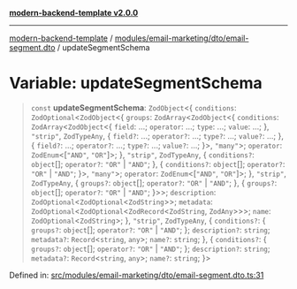 [**modern-backend-template v2.0.0**](../../../../../README.md)

***

[modern-backend-template](../../../../../modules.md) / [modules/email-marketing/dto/email-segment.dto](../README.md) / updateSegmentSchema

# Variable: updateSegmentSchema

> `const` **updateSegmentSchema**: `ZodObject`\<\{ `conditions`: `ZodOptional`\<`ZodObject`\<\{ `groups`: `ZodArray`\<`ZodObject`\<\{ `conditions`: `ZodArray`\<`ZodObject`\<\{ `field`: ...; `operator`: ...; `type`: ...; `value`: ...; \}, `"strip"`, `ZodTypeAny`, \{ `field?`: ...; `operator?`: ...; `type?`: ...; `value?`: ...; \}, \{ `field?`: ...; `operator?`: ...; `type?`: ...; `value?`: ...; \}\>, `"many"`\>; `operator`: `ZodEnum`\<\[`"AND"`, `"OR"`\]\>; \}, `"strip"`, `ZodTypeAny`, \{ `conditions?`: `object`[]; `operator?`: `"OR"` \| `"AND"`; \}, \{ `conditions?`: `object`[]; `operator?`: `"OR"` \| `"AND"`; \}\>, `"many"`\>; `operator`: `ZodEnum`\<\[`"AND"`, `"OR"`\]\>; \}, `"strip"`, `ZodTypeAny`, \{ `groups?`: `object`[]; `operator?`: `"OR"` \| `"AND"`; \}, \{ `groups?`: `object`[]; `operator?`: `"OR"` \| `"AND"`; \}\>\>; `description`: `ZodOptional`\<`ZodOptional`\<`ZodString`\>\>; `metadata`: `ZodOptional`\<`ZodOptional`\<`ZodRecord`\<`ZodString`, `ZodAny`\>\>\>; `name`: `ZodOptional`\<`ZodString`\>; \}, `"strip"`, `ZodTypeAny`, \{ `conditions?`: \{ `groups?`: `object`[]; `operator?`: `"OR"` \| `"AND"`; \}; `description?`: `string`; `metadata?`: `Record`\<`string`, `any`\>; `name?`: `string`; \}, \{ `conditions?`: \{ `groups?`: `object`[]; `operator?`: `"OR"` \| `"AND"`; \}; `description?`: `string`; `metadata?`: `Record`\<`string`, `any`\>; `name?`: `string`; \}\>

Defined in: [src/modules/email-marketing/dto/email-segment.dto.ts:31](https://github.com/maemreyo/saas-4cus-nodejs/blob/2a5b3f3aa11335dfa561e80e1feabb8e6084261e/src/modules/email-marketing/dto/email-segment.dto.ts#L31)
